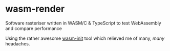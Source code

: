 # wasm-render
Software rasteriser written in WASM/C &amp; TypeScript to test WebAssembly and compare performance

Using the rather awesome [wasm-init](https://github.com/shamadee/wasm-init) tool which relieved me of many, *many* headaches.
